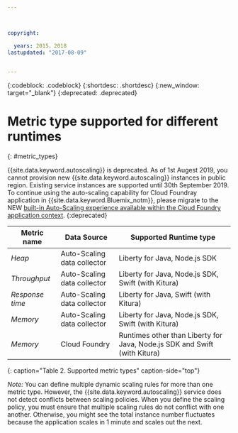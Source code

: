 ```yaml
---

 

copyright:

  years: 2015，2018
lastupdated: "2017-08-09"  
 

---
```


{:codeblock: .codeblock}
{:shortdesc: .shortdesc}
{:new_window: target="_blank"}
{:deprecated: .deprecated}


# Metric type supported for different runtimes
{: #metric_types}

{{site.data.keyword.autoscaling}} is deprecated. As of 1st Augest 2019, you cannot provision new {{site.data.keyword.autoscaling}} instances in public region. Existing service instances are supported until 30th September 2019. <br/>
To continue using the auto-scaling capability for Cloud Foundray application in {{site.data.keyword.Bluemix_notm}}, please migrate to the NEW [built-in Auto-Scaling experience available within the Cloud Foundry application context](https://{DomainName}/docs/cloud-foundry-public?topic=cloud-foundry-public-autoscale_cloud_foundry_apps). 
{:deprecated}

| Metric name | Data Source | Supported Runtime type |
|-------------|----------------------| ------------------- |
| *Heap* |   Auto-Scaling data collector    | Liberty for Java, Node.js SDK |
| *Throughput* |  Auto-Scaling data collector| Liberty for Java, Node.js SDK, Swift (with Kitura) |
| *Response time* |   Auto-Scaling data collector | Liberty for Java, Swift (with Kitura)|
| *Memory*   | Auto-Scaling data collector   |  Liberty for Java, Node.js SDK, Swift (with Kitura)  |
| *Memory*   | Cloud Foundry   |  Runtimes other than Liberty for Java, Node.js SDK and Swift (with Kitura) |

{: caption="Table 2. Supported metric types" caption-side="top"}

*Note:* You can define multiple dynamic scaling rules for more than one metric type. However, the {{site.data.keyword.autoscaling}} service does not detect conflicts between scaling policies. When you define the scaling policy, you must ensure that multiple scaling rules do not conflict with one another. Otherwise, you might see the total instance number fluctuates because the application scales in 1 minute and scales out the next.  


